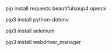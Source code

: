 pip install requests beautifulsoup4 openai

pip3 install python-dotenv

pip3 install selenium

pip3 install webdriver_manager